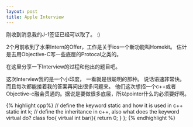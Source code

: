 ```yaml
---
layout: post
title: Apple Interview
---
```


刚收到消息我的J-1签证已经可以取了。 :)

2个月前收到了水果Intern的Offer，工作是关于ios一个新功能叫Homekit。
估计是去用Objective-C写一些底层的Protocal之类的。

在这里分享一下Interview的过程和他出的题目吧。

这次Interview我的是一个小印度， 一看就是很聪明的那种。
说话语速非常快。 而且每次都能接着我的答案再问出很多问题来。
他们这次想招一个c++或者Objective-c融会贯通的。据说是要做很多底层，所以pointer什么的必须要好啊。
<!--break-->
{% highlight cpp%}
// define the keyword static and how it is used in c++
static int k;
// define the inheritance in c++, also what does the keyword virtual do?
class foo{
	virtual int bar(){
		return 0;
	}
};
{% endhighlight %}








